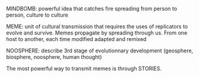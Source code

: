 MINDBOMB: powerful idea that catches fire spreading from person to person, culture to culture

MEME: unit of cultural transmission that requires the uses of replicators to evolve and survive. Memes propagate by spreading through us. From one host to another, each time modified adapted and remixed

NOOSPHERE: describe 3rd stage of evolutionnary development (geosphere, biosphere, noosphere, human thought)

The most powerful way to transmit memes is through STORIES.
